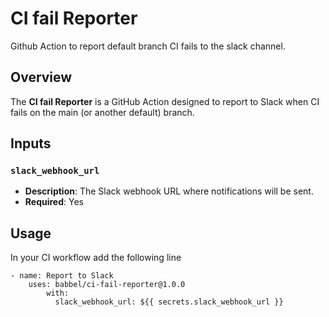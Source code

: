 # CI fail Reporter
Github Action to report default branch CI fails to the slack channel.

## Overview
The **CI fail Reporter** is a GitHub Action designed to report to Slack when CI fails on the main (or another default) branch.

## Inputs

### `slack_webhook_url`
- **Description**: The Slack webhook URL where notifications will be sent.
- **Required**: Yes

## Usage
In your CI workflow add the following line
```
- name: Report to Slack
    uses: babbel/ci-fail-reporter@1.0.0
        with:
          slack_webhook_url: ${{ secrets.slack_webhook_url }}
```
